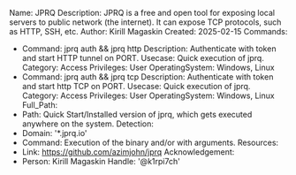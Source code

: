 Name: JPRQ
Description: JPRQ is a free and open tool for exposing local servers to public network (the internet). It can expose TCP protocols, such as HTTP, SSH, etc.
Author: Kirill Magaskin
Created: 2025-02-15
Commands:
  - Command: jprq auth <AUTHTOKEN> && jprq http <PORT>
    Description: Authenticate with token and start HTTP tunnel on PORT.
    Usecase: Quick execution of jprq.
    Category: Access
    Privileges: User
    OperatingSystem: Windows, Linux
  - Command: jprq auth <AUTHTOKEN> && jprq tcp <PORT>
    Description: Authenticate with token and start http TCP on PORT.
    Usecase: Quick execution of jprq.
    Category: Access
    Privileges: User
    OperatingSystem: Windows, Linux
Full_Path:
  - Path: Quick Start/Installed version of jprq, which gets executed anywhere on the system.
Detection:
  - Domain: '*.jprq.io'
  - Command: Execution of the binary and/or with arguments.
Resources:
  - Link: https://github.com/azimjohn/jprq
Acknowledgement:
  - Person: Kirill Magaskin
    Handle: '@k1rpi7ch'